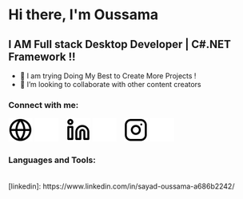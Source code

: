 # Hi there, I'm Oussama  


## I AM Full stack Desktop Developer | C#.NET Framework  !!

- 🔭 I am trying Doing My Best to Create More Projects !
- 👯 I’m looking to collaborate with other content creators

### Connect with me:

[![website](./img/globe-light.svg)](https://dzdesigntic.netlify.app/)
[![website](./img/globe-dark.svg)](https://dzdesigntic.netlify.app/)
&nbsp;&nbsp;
[![website](./img/linkedin-light.svg)](https://www.linkedin.com/in/soma-div-a686b2242/)
[![website](./img/linkedin-dark.svg)](https://www.linkedin.com/in/soma-div-a686b2242/)
&nbsp;&nbsp;
[![website](./img/instagram-light.svg)](https://www.instagram.com/soma_style.dz/)
[![website](./img/instagram-dark.svg)](https://www.instagram.com/soma_style.dz/)

### Languages and Tools:

<br />
[linkedin]: https://www.linkedin.com/in/sayad-oussama-a686b2242/
<br />

